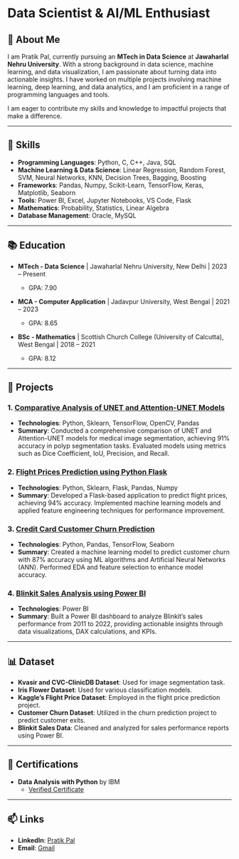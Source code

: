 # Data Scientist & AI/ML Enthusiast

## 👋 About Me

I am Pratik Pal, currently pursuing an **MTech in Data Science** at **Jawaharlal Nehru University**. With a strong background in data science, machine learning, and data visualization, I am passionate about turning data into actionable insights. I have worked on multiple projects involving machine learning, deep learning, and data analytics, and I am proficient in a range of programming languages and tools. 

I am eager to contribute my skills and knowledge to impactful projects that make a difference.

---

## 🔧 Skills

- **Programming Languages**: Python, C, C++, Java, SQL
- **Machine Learning & Data Science**: Linear Regression, Random Forest, SVM, Neural Networks, KNN, Decision Trees, Bagging, Boosting
- **Frameworks**: Pandas, Numpy, Scikit-Learn, TensorFlow, Keras, Matplotlib, Seaborn
- **Tools**: Power BI, Excel, Jupyter Notebooks, VS Code, Flask
- **Mathematics**: Probability, Statistics, Linear Algebra
- **Database Management**: Oracle, MySQL

---

## 📚 Education

- **MTech - Data Science** | Jawaharlal Nehru University, New Delhi | 2023 – Present
  - GPA: 7.90

- **MCA - Computer Application** | Jadavpur University, West Bengal | 2021 – 2023
  - GPA: 8.65

- **BSc - Mathematics** | Scottish Church College (University of Calcutta), West Bengal | 2018 – 2021
  - GPA: 8.12

---

## 💼 Projects

### 1. [Comparative Analysis of UNET and Attention-UNET Models](https://github.com/palpratik56/AUNET)
- **Technologies**: Python, Sklearn, TensorFlow, OpenCV, Pandas
- **Summary**: Conducted a comprehensive comparison of UNET and Attention-UNET models for medical image segmentation, achieving 91% accuracy in polyp segmentation tasks. Evaluated models using metrics such as Dice Coefficient, IoU, Precision, and Recall.

### 2. [Flight Prices Prediction using Python Flask](https://github.com/palpratik56/Flight-Price-Prediction-using-ML)
- **Technologies**: Python, Sklearn, Flask, Pandas, Numpy
- **Summary**: Developed a Flask-based application to predict flight prices, achieving 94% accuracy. Implemented machine learning models and applied feature engineering techniques for performance improvement.

### 3. [Credit Card Customer Churn Prediction](https://github.com/palpratik56/Churn-Modelling)
- **Technologies**: Python, Pandas, TensorFlow, Seaborn
- **Summary**: Created a machine learning model to predict customer churn with 87% accuracy using ML algorithms and Artificial Neural Networks (ANN). Performed EDA and feature selection to enhance model accuracy.

### 4. [Blinkit Sales Analysis using Power BI](https://drive.google.com/drive/folders/1PfDHb1Bgdkmv3X6T5kZ4ssvW05gPz3qd?usp=sharing)
- **Technologies**: Power BI
- **Summary**: Built a Power BI dashboard to analyze Blinkit’s sales performance from 2011 to 2022, providing actionable insights through data visualizations, DAX calculations, and KPIs.

---

## 📊 Dataset

- **Kvasir and CVC-ClinicDB Dataset**: Used for image segmentation task.
- **Iris Flower Dataset**: Used for various classification models.
- **Kaggle’s Flight Price Dataset**: Employed in the flight price prediction project.
- **Customer Churn Dataset**: Utilized in the churn prediction project to predict customer exits.
- **Blinkit Sales Data**: Cleaned and analyzed for sales performance reports using Power BI.

---

## 📜 Certifications

- **Data Analysis with Python** by IBM
  - [Verified Certificate](https://www.coursera.org/account/accomplishments/verify/B83L23T8PQW8)

---

## 📫 Links

- **LinkedIn**: [Pratik Pal](https://www.linkedin.com/in/pratik-pal-488661221/)
- **Email**: [Gmail](palpratik56@gmail.com)
